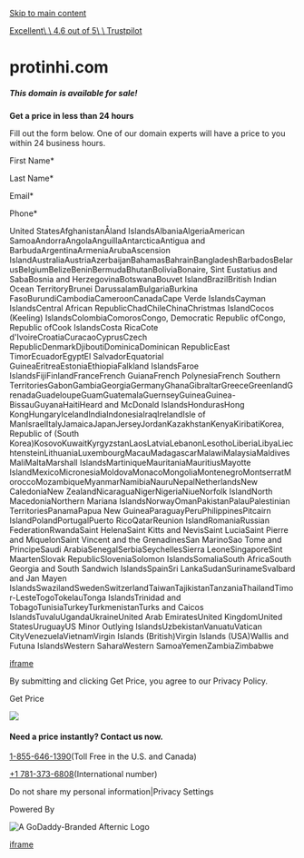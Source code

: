 [Skip to main content](https://www.afternic.com/forsale/protinhi.com?utm_source=TDFS_DASLNC&utm_medium=parkedpages&utm_campaign=x_corp_tdfs-daslnc_base&traffic_type=TDFS_DASLNC&traffic_id=daslnc&#main)

[Excellent\\
\\
4.6 out of 5\\
\\
Trustpilot](https://www.trustpilot.com/review/godaddy.com)

# protinhi.com

##### This domain is available for sale!

**Get a price in less than 24 hours**

Fill out the form below. One of our domain experts will have a price to you within 24 business hours.

First Name\*

Last Name\*

Email\*

Phone\*

United StatesAfghanistanÅland IslandsAlbaniaAlgeriaAmerican SamoaAndorraAngolaAnguillaAntarcticaAntigua and BarbudaArgentinaArmeniaArubaAscension IslandAustraliaAustriaAzerbaijanBahamasBahrainBangladeshBarbadosBelarusBelgiumBelizeBeninBermudaBhutanBoliviaBonaire, Sint Eustatius and SabaBosnia and HerzegovinaBotswanaBouvet IslandBrazilBritish Indian Ocean TerritoryBrunei DarussalamBulgariaBurkina FasoBurundiCambodiaCameroonCanadaCape Verde IslandsCayman IslandsCentral African RepublicChadChileChinaChristmas IslandCocos (Keeling) IslandsColombiaComorosCongo, Democratic Republic ofCongo, Republic ofCook IslandsCosta RicaCote d'IvoireCroatiaCuracaoCyprusCzech RepublicDenmarkDjiboutiDominicaDominican RepublicEast TimorEcuadorEgyptEl SalvadorEquatorial GuineaEritreaEstoniaEthiopiaFalkland IslandsFaroe IslandsFijiFinlandFranceFrench GuianaFrench PolynesiaFrench Southern TerritoriesGabonGambiaGeorgiaGermanyGhanaGibraltarGreeceGreenlandGrenadaGuadeloupeGuamGuatemalaGuernseyGuineaGuinea-BissauGuyanaHaitiHeard and McDonald IslandsHondurasHong KongHungaryIcelandIndiaIndonesiaIraqIrelandIsle of ManIsraelItalyJamaicaJapanJerseyJordanKazakhstanKenyaKiribatiKorea, Republic of (South Korea)KosovoKuwaitKyrgyzstanLaosLatviaLebanonLesothoLiberiaLibyaLiechtensteinLithuaniaLuxembourgMacauMadagascarMalawiMalaysiaMaldivesMaliMaltaMarshall IslandsMartiniqueMauritaniaMauritiusMayotte IslandMexicoMicronesiaMoldovaMonacoMongoliaMontenegroMontserratMoroccoMozambiqueMyanmarNamibiaNauruNepalNetherlandsNew CaledoniaNew ZealandNicaraguaNigerNigeriaNiueNorfolk IslandNorth MacedoniaNorthern Mariana IslandsNorwayOmanPakistanPalauPalestinian TerritoriesPanamaPapua New GuineaParaguayPeruPhilippinesPitcairn IslandPolandPortugalPuerto RicoQatarReunion IslandRomaniaRussian FederationRwandaSaint HelenaSaint Kitts and NevisSaint LuciaSaint Pierre and MiquelonSaint Vincent and the GrenadinesSan MarinoSao Tome and PrincipeSaudi ArabiaSenegalSerbiaSeychellesSierra LeoneSingaporeSint MaartenSlovak RepublicSloveniaSolomon IslandsSomaliaSouth AfricaSouth Georgia and South Sandwich IslandsSpainSri LankaSudanSurinameSvalbard and Jan Mayen IslandsSwazilandSwedenSwitzerlandTaiwanTajikistanTanzaniaThailandTimor-LesteTogoTokelauTonga IslandsTrinidad and TobagoTunisiaTurkeyTurkmenistanTurks and Caicos IslandsTuvaluUgandaUkraineUnited Arab EmiratesUnited KingdomUnited StatesUruguayUS Minor Outlying IslandsUzbekistanVanuatuVatican CityVenezuelaVietnamVirgin Islands (British)Virgin Islands (USA)Wallis and Futuna IslandsWestern SaharaWestern SamoaYemenZambiaZimbabwe

[iframe](https://recaptcha.net/recaptcha/api2/anchor?ar=1&k=6LficU4kAAAAABtvZBo-PLVHBMQWcP8SKL6m6hT3&co=aHR0cHM6Ly93d3cuYWZ0ZXJuaWMuY29tOjQ0Mw..&hl=en&type=image&v=jt8Oh2-Ue1u7nEbJQUIdocyd&theme=light&size=normal&badge=bottomright&cb=g90611l1f3jg)

By submitting and clicking Get Price, you agree to our Privacy Policy.

Get Price

![](https://www.afternic.com/forsale/_next/image?url=%2Fforsale%2Fimgs%2Ftime-stopwatch_s.png&w=384&q=75)

#### Need a price instantly? Contact us now.

[1-855-646-1390](https://www.afternic.com/forsale/true)(Toll Free in the U.S. and Canada)

[+1 781-373-6808](https://www.afternic.com/forsale/true)(International number)

Do not share my personal information\|Privacy Settings

Powered By

![A GoDaddy-Branded Afternic Logo](https://www.afternic.com/forsale/imgs/afternic/AfternicLogo.svg)

[iframe](https://recaptcha.net/recaptcha/api2/bframe?hl=en&v=jt8Oh2-Ue1u7nEbJQUIdocyd&k=6LficU4kAAAAABtvZBo-PLVHBMQWcP8SKL6m6hT3)